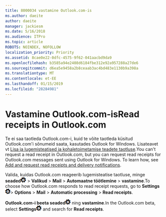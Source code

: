 ```yaml
---
title: 8000034 vastamine Outlook.com-is
ms.author: daeite
author: daeite
manager: jackiesm
ms.date: 5/16/2018
ms.audience: ITPro
ms.topic: article
ROBOTS: NOINDEX, NOFOLLOW
localization_priority: Priority
ms.assetid: 8cae0e22-0dfc-4575-9f62-041aacbd9da9
ms.openlocfilehash: b3585a94e2408d6184fbe312e92a957288a27de6
ms.sourcegitcommit: d6ea5e9458a2b8ceaab3ac4bd483e1130b9a398a
ms.translationtype: MT
ms.contentlocale: et-EE
ms.lasthandoff: 01/15/2019
ms.locfileid: "28284981"
---
```

# <a name="read-receipts-in-outlookcom"></a><span data-ttu-id="17eda-102">Vastamine Outlook.com-is</span><span class="sxs-lookup"><span data-stu-id="17eda-102">Read receipts in Outlook.com</span></span>

<span data-ttu-id="17eda-p101">Te ei saa taotleda Outlook.com-i, kuid te võite taotleda küsitud Outlook.com'i sõnumeid saata, kasutades Outlook for Windows. Lisateavet vt [Lisa ja lugemisteatised ja kohaletoimetamise teadete taotluse](https://go.microsoft.com/fwlink/p/?linkid=874355).</span><span class="sxs-lookup"><span data-stu-id="17eda-p101">You can't request a read receipt in Outlook.com, but you can request read receipts for Outlook.com messages sent using Outlook for Windows. To learn how, see [Add and request read receipts and delivery notifications](https://go.microsoft.com/fwlink/p/?linkid=874355).</span></span>
  
<span data-ttu-id="17eda-105">Valida, kuidas Outlook.com reageerib lugemisteatise taotluse, minge **seaded**![sätted](media/f4b2e798-fff1-4a14-931f-5677a4543b58.png) \> **Valikud** \> **Mail** \> **Automaatne töötlemine** \> **vastamine**.</span><span class="sxs-lookup"><span data-stu-id="17eda-105">To choose how Outlook.com responds to read receipt requests, go to **Settings**![Settings](media/f4b2e798-fff1-4a14-931f-5677a4543b58.png)\> **Options** \> **Mail** \> **Automatic processing** \> **Read receipts**.</span></span> 
  
<span data-ttu-id="17eda-106">**Outlook.com-i beeta seaded**![sätted](media/f4b2e798-fff1-4a14-931f-5677a4543b58.png) ning **vastamine**.</span><span class="sxs-lookup"><span data-stu-id="17eda-106">In the Outlook.com beta, select **Settings**![Settings](media/f4b2e798-fff1-4a14-931f-5677a4543b58.png) and search for **Read receipts**.</span></span> 
  

